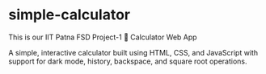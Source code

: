 # simple-calculator
This is our IIT Patna FSD Project-1
🧾 Calculator Web App

A simple, interactive calculator built using HTML, CSS, and JavaScript with support for dark mode, history, backspace, and square root operations.
